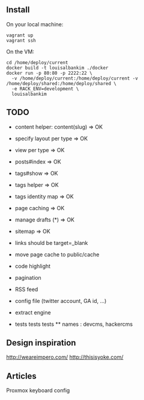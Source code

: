 Install
-------

On your local machine:

```shell
vagrant up
vagrant ssh
```

On the VM:

```shell
cd /home/deploy/current
docker build -t louisalbankim ./docker
docker run -p 80:80 -p 2222:22 \
  -v /home/deploy/current:/home/deploy/current -v /home/deploy/shared:/home/deploy/shared \
  -e RACK_ENV=development \
  louisalbankim
```

TODO
----

* content helper: content(slug) => OK
* specify layout per type => OK
* view per type => OK
* posts#index => OK
* tags#show => OK
* tags helper => OK
* tags identity map => OK
* page caching => OK
* manage drafts (*) => OK
* sitemap => OK
* links should be target=_blank
* move page cache to public/cache
* code highlight
* pagination
* RSS feed
* config file (twitter account, GA id, ...)

* extract engine
* tests tests tests
** names : devcms, hackercms

Design inspiration
------------------

http://weareimpero.com/
http://thisisyoke.com/

Articles
--------
Proxmox keyboard config